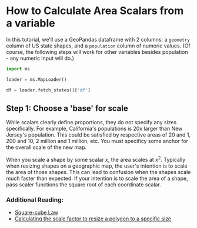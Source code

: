 # How to Calculate Area Scalars from a variable

In this tutorial, we'll use a GeoPandas dataframe with 2 columns: a `geometry` column of US state shapes, and a `population` column of numeric values. (Of course, the following steps will work for other variables besides population - any numeric input will do.)

```python
import ms

loader = ms.MapLoader()

df = loader.fetch_states()['df']
```

## Step 1: Choose a 'base' for scale

While scalars clearly define proportions, they do not specify any sizes specifically. For example, California's populations is 20x larger than New Jersey's population. This could be satisfied by respective areas of 20 and 1, 200 and 10, 2 million and 1 million, etc. You must specificy some anchor for the overall scale of the new map.  

When you scale a shape by some scalar x, the area scales at x<sup>2</sup>. Typically when resizing shapes on a geographic map, the user's intention is to scale the area of those shapes. This can lead to confusion when the shapes scale much faster than expected. If your intention is to scale the area of a shape, pass scaler functions the square root of each coordinate scalar.  

### Additional Reading:
- [Square-cube Law](https://en.wikipedia.org/wiki/Square-cube_law)
- [Calculating the scale factor to resize a polygon to a specific size](https://math.stackexchange.com/questions/1889423/calculating-the-scale-factor-to-resize-a-polygon-to-a-specific-size)
